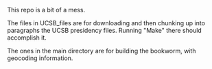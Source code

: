 


This repo is a bit of a mess.

The files in UCSB_files are for downloading and then chunking up into paragraphs the UCSB presidency files. Running "Make" there should accomplish it.

The ones in the main directory are for building the bookworm, with geocoding information.